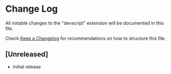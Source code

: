 # Change Log

All notable changes to the "devscript" extension will be documented in this file.

Check [Keep a Changelog](http://keepachangelog.com/) for recommendations on how to structure this file.

## [Unreleased]

- Initial release